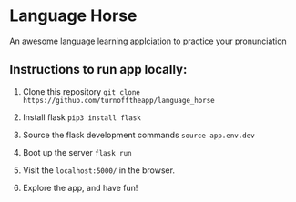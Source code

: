 # Language Horse
An awesome language learning applciation to practice your pronunciation

## Instructions to run app locally:

1. Clone this repository `git clone https://github.com/turnofftheapp/language_horse`

2. Install flask `pip3 install flask`

3. Source the flask development commands `source app.env.dev`

4. Boot up the server `flask run`

5. Visit the `localhost:5000/` in the browser.

6. Explore the app, and have fun!